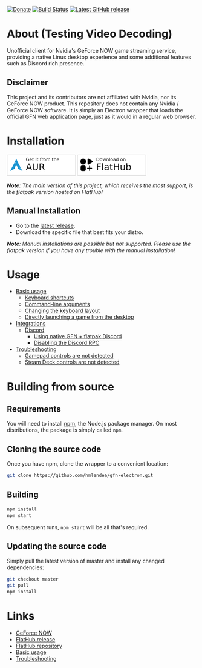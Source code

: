 [![Donate](https://img.shields.io/badge/-%E2%99%A5%20Donate-%23ff69b4)](https://hmlendea.go.ro/fund.html) [![Build Status](https://github.com/hmlendea/gfn-electron/actions/workflows/node.js.yml/badge.svg)](https://github.com/hmlendea/gfn-electron/actions/workflows/node.js.yml) [![Latest GitHub release](https://img.shields.io/github/v/release/hmlendea/gfn-electron)](https://github.com/hmlendea/gfn-electron/releases/latest)

# About (Testing Video Decoding)

Unofficial client for Nvidia's GeForce NOW game streaming service, providing a native Linux desktop experience and some additional features such as Discord rich presence.

## Disclaimer

This project and its contributors are not affiliated with Nvidia, nor its GeForce NOW product. This repository does not contain any Nvidia / GeForce NOW software. It is simply an Electron wrapper that loads the official GFN web application page, just as it would in a regular web browser.

# Installation

[![Get it from the AUR](https://raw.githubusercontent.com/hmlendea/readme-assets/master/badges/stores/aur.png)](https://aur.archlinux.org/packages/geforcenow-electron/) [![Get it from FlatHub](https://raw.githubusercontent.com/hmlendea/readme-assets/master/badges/stores/flathub.png)](https://flathub.org/apps/details/io.github.hmlendea.geforcenow-electron)

***Note**: The main version of this project, which receives the most support, is the flatpak version hosted on FlatHub!*

## Manual Installation

 - Go to the [latest release](https://github.com/hmlendea/gfn-electron/releases/latest).
 - Download the specific file that best fits your distro.

***Note**: Manual installations are possible but not supported. Please use the flatpak version if you have any trouble with the manual installation!*

# Usage

 - [Basic usage](https://github.com/hmlendea/gfn-electron/wiki/Basic-usage)
   - [Keyboard shortcuts](https://github.com/hmlendea/gfn-electron/wiki/Basic-usage#keyboard-shortcuts)
   - [Command-line arguments](https://github.com/hmlendea/gfn-electron/wiki/Basic-usage#command-line-arguments)
   - [Changing the keyboard layout](https://github.com/hmlendea/gfn-electron/wiki/Basic-usage#changing-the-keyboard-layout)
   - [Directly launching a game from the desktop](https://github.com/hmlendea/gfn-electron/wiki/Basic-usage#directly-launching-a-game-from-the-desktop)
 - [Integrations](https://github.com/hmlendea/gfn-electron/wiki/Integrations)
   - [Discord](https://github.com/hmlendea/gfn-electron/wiki/Integrations#discord)
     - [Using native GFN + flatpak Discord](https://github.com/hmlendea/gfn-electron/wiki/Integrations#using-native-gfn--flatpak-discord)
     - [Disabling the Discord RPC](https://github.com/hmlendea/gfn-electron/wiki/Integrations#disabling-the-discord-rpc)
 - [Troubleshooting](https://github.com/hmlendea/gfn-electron/wiki/Troubleshooting)
   - [Gamepad controls are not detected](https://github.com/hmlendea/gfn-electron/wiki/Troubleshooting#gamepad-controls-are-not-detected)
   - [Steam Deck controls are not detected](https://github.com/hmlendea/gfn-electron/wiki/Troubleshooting#steam-deck-controls-are-not-detected)

# Building from source

## Requirements

You will need to install [npm](https://www.npmjs.com/), the Node.js package manager. On most distributions, the package is simply called `npm`.

## Cloning the source code

Once you have npm, clone the wrapper to a convenient location:

```bash
git clone https://github.com/hmlendea/gfn-electron.git
```

## Building

```bash
npm install
npm start
```

On subsequent runs, `npm start` will be all that's required.

## Updating the source code

Simply pull the latest version of master and install any changed dependencies:

```bash
git checkout master
git pull
npm install
```

# Links
 - [GeForce NOW](https://nvidia.com/en-eu/geforce-now)
 - [FlatHub release](https://flathub.org/apps/details/io.github.hmlendea.geforcenow-electron)
 - [FlatHub repository](https://github.com/flathub/io.github.hmlendea.geforcenow-electron)
 - [Basic usage](https://github.com/hmlendea/gfn-electron/wiki/Basic-usage)
 - [Troubleshooting](https://github.com/hmlendea/gfn-electron/wiki/Troubleshooting)
